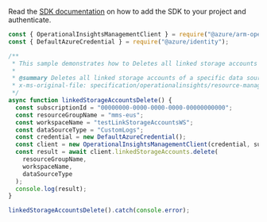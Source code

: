 Read the [SDK documentation](https://github.com/Azure/azure-sdk-for-js/blob/%40azure%2Farm-operationalinsights_8.0.1/sdk/operationalinsights/arm-operationalinsights/README.md) on how to add the SDK to your project and authenticate.

```javascript
const { OperationalInsightsManagementClient } = require("@azure/arm-operationalinsights");
const { DefaultAzureCredential } = require("@azure/identity");

/**
 * This sample demonstrates how to Deletes all linked storage accounts of a specific data source type associated with the specified workspace.
 *
 * @summary Deletes all linked storage accounts of a specific data source type associated with the specified workspace.
 * x-ms-original-file: specification/operationalinsights/resource-manager/Microsoft.OperationalInsights/stable/2020-08-01/examples/LinkedStorageAccountsDelete.json
 */
async function linkedStorageAccountsDelete() {
  const subscriptionId = "00000000-0000-0000-0000-00000000000";
  const resourceGroupName = "mms-eus";
  const workspaceName = "testLinkStorageAccountsWS";
  const dataSourceType = "CustomLogs";
  const credential = new DefaultAzureCredential();
  const client = new OperationalInsightsManagementClient(credential, subscriptionId);
  const result = await client.linkedStorageAccounts.delete(
    resourceGroupName,
    workspaceName,
    dataSourceType
  );
  console.log(result);
}

linkedStorageAccountsDelete().catch(console.error);
```
